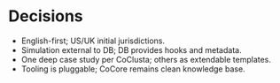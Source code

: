 # Decisions

- English-first; US/UK initial jurisdictions.
- Simulation external to DB; DB provides hooks and metadata.
- One deep case study per CoClusta; others as extendable templates.
- Tooling is pluggable; CoCore remains clean knowledge base.